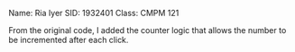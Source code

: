 Name: Ria Iyer
SID: 1932401
Class: CMPM 121

From the original code, I added the counter logic that allows the number to be incremented after each click.
